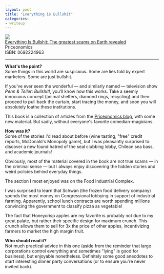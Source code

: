 ```yaml
---
layout: post
title: "Everything is Bullshit"
categories:
- writeup
---
```


![]({{site.url}}/static/bullshit.jpg)  
[Everything Is Bullshit: The greatest scams on Earth revealed][link]   
Priceonomics  
ISBN: 0692224963  
    
---

**What's the point?**  
Some things in this world are suspicious. Some are lies told by expert marketers. Some are
just bullshit.

If you've ever seen the wonderful &mdash; and similarly named &mdash; television show
*Penn & Teller: Bullshit!*, you'll know how this works. Take a seemly innocuous concept
(animal shelters, diamond rings, recycling) and then proceed to pull back the curtain, start
tracing the money, and soon you will absolutely loathe these institutions.

This book is a collection of articles from the [Priceonomics blog][p], with some new material.
But sadly, without everyone's favorite comedian-magicians.

**How was it?**  
Some of the stories I'd read about before (wine tasting, "free" credit reports, McDonald's 
Monopoly game), but I was pleasantly surprised to discover a new found hatred of the seal 
clubbing lobby, Chilean sea bass, and academic journals!

Obviously, most of the material covered in the book are not true scams &mdash; in the
criminal sense &mdash; but I always enjoy discovering the hidden stories and weird
policies behind everyday things.

The section I most enjoyed was on the Food Industrial Complex.

I was surprised to learn that Schwan (the frozen food delivery company) spends the most
money on Congressional lobbying in support of industrial farming. Apparently, school lunch
contracts are worth spending millions convincing the government to classify pizza as vegetable!

The fact that Honeycrisp apples are my favorite is probably not due to my great palate, but 
rather their specific design for maximum crunch. This crunch allows them to sell for 3x the 
price of other apples, incentivizing farmers to market the high margin fruit. 

**Who should read it?**  
Not much practical advice in this one (aside from the reminder that large corporations
control everything and sometimes "lying" is good for business), but enjoyable nonetheless.
Definitely some good anecdotes to start interesting dinner party conversations (or
to ensure you're never invited back).

[link]: http://www.amazon.com/exec/obidos/ASIN/0692224963/ref=nosim&tag=bookreview0a1-20
[p]: http://priceonomics.com/life-as-a-lego-professional/



